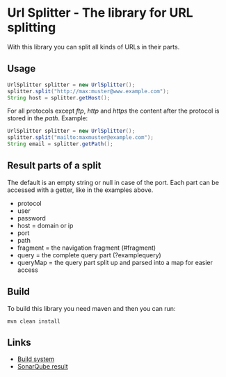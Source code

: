 # Url Splitter - The library for URL splitting

With this library you can split all kinds of URLs in their parts.

## Usage

```java
UrlSplitter splitter = new UrlSplitter();
splitter.split("http://max:muster@www.example.com");
String host = splitter.getHost();
```

For all protocols except _ftp_, _http_ and _https_ the content after the protocol
is stored in the _path_. Example:

```java
UrlSplitter splitter = new UrlSplitter();
splitter.split("mailto:maxmuster@example.com");
String email = splitter.getPath();
```

## Result parts of a split
The default is an empty string or null in case of the port. Each part can be accessed with a getter, like in the examples above.

- protocol 
- user
- password
- host = domain or ip
- port 
- path
- fragment = the navigation fragment (#fragment)
- query = the complete query part (?examplequery)
- queryMap = the query part split up and parsed into a map for easier access

## Build
To build this library you need maven and then you can run:

```shell
mvn clean install
```

## Links
- [Build system](http://didge.my-wan.de/jenkins/job/GitHub%20urlsplitter)
- [SonarQube result](http://didge-sonar.my-wan.de/overview?id=net.troja%3Aurlsplitter)